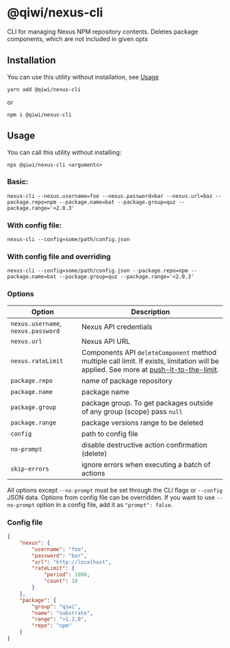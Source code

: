 # @qiwi/nexus-cli
CLI for managing Nexus NPM repository contents.
Deletes package components, which are not included in given opts
## Installation
You can use this utility without installation, see [Usage](#Usage)
```shell script
yarn add @qiwi/nexus-cli
```
or
```shell script
npm i @qiwi/nexus-cli
```
## Usage
You can call this utility without installing:
```shell script
npx @qiwi/nexus-cli <arguments>
```
### Basic:
```shell script
nexus-cli --nexus.username=foo --nexus.password=bar --nexus.url=baz --package.repo=npm --package.name=bat --package.group=quz --package.range='<2.0.3'
```
### With config file:
```shell script
nexus-cli --config=some/path/config.json
```
### With config file and overriding
```shell script
nexus-cli --config=some/path/config.json --package.repo=npm --package.name=bat --package.group=quz --package.range='<2.0.3'
```
### Options
| Option                                      | Description                                      |
|---------------------------------------------|--------------------------------------------------|
| `nexus.username`, `nexus.password`          | Nexus API credentials                            |
| `nexus.url`                                 | Nexus API URL                                    |
| `nexus.rateLimit`                           | Components API `deleteComponent` method multiple call limit. If exists, limitation will be applied. See more at [push-it-to-the-limit](https://github.com/antongolub/push-it-to-the-limit). |
| `package.repo`                              | name of package repository                       |
| `package.name`                              | package name                                     |
| `package.group`                             | package group. To get packages outside of any group (scope) pass `null`                                    |
| `package.range`                             | package versions range to be deleted             |
| `config`                                    | path to config file                              |
| `no-prompt`                                 | disable destructive action confirmation (delete) |
| `skip-errors`                               | ignore errors when executing a batch of actions  |
All options except `--no-prompt` must be set through the CLI flags or `--config` JSON data.
Options from config file can be overridden.
If you want to use `--no-prompt` option in a config file, add it as `"prompt": false`.
### Config file
```json
{
    "nexus": {
        "username": "foo",
        "password": "bar",
        "url": "http://localhost",
        "rateLimit": {
            "period": 1000,
            "count": 10
        } 
    },
    "package": {
        "group": "qiwi",
        "name": "substrate",
        "range": ">1.2.0",
        "repo": "npm"
    }
}
```
